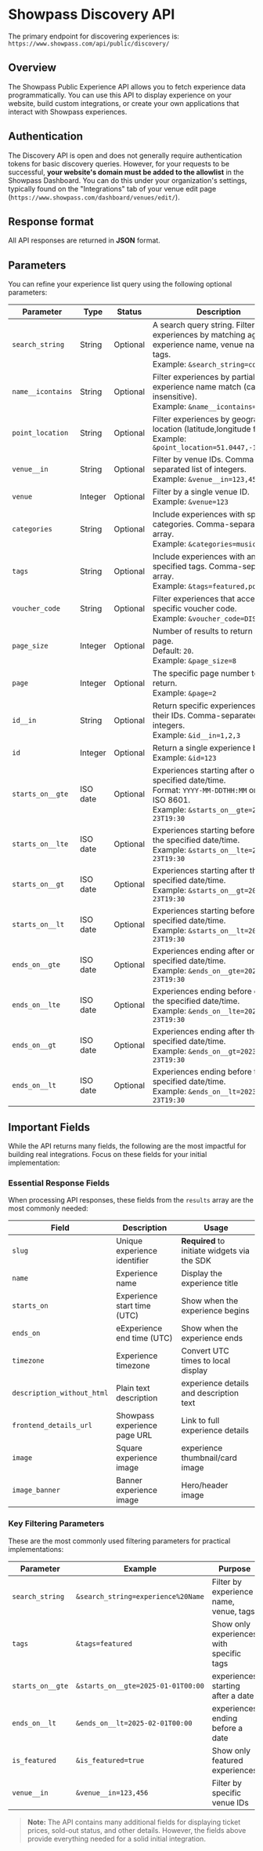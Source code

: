 # Showpass Discovery API

The primary endpoint for discovering experiences is: `https://www.showpass.com/api/public/discovery/`

## Overview

The Showpass Public Experience API allows you to fetch experience data programmatically. You can use this API to display experience on your website, build custom integrations, or create your own applications that interact with Showpass experiences.

## Authentication

The Discovery API is open and does not generally require authentication tokens for basic discovery queries. However, for your requests to be successful, **your website's domain must be added to the allowlist** in the Showpass Dashboard. You can do this under your organization's settings, typically found on the "Integrations" tab of your venue edit page (`https://www.showpass.com/dashboard/venues/edit/`).

## Response format

All API responses are returned in **JSON** format.

## Parameters

You can refine your experience list query using the following optional parameters:

| Parameter         | Type     | Status   | Description                                                                                                                                              |
| ----------------- | -------- | -------- | -------------------------------------------------------------------------------------------------------------------------------------------------------- |
| `search_string`   | String   | Optional | A search query string. Filters experiences by matching against experience name, venue name, and tags.<br>Example: `&search_string=concert`               |
| `name__icontains` | String   | Optional | Filter experiences by partial experience name match (case-insensitive).<br>Example: `&name__icontains=music`                                             |
| `point_location`  | String   | Optional | Filter experiences by geographic location (latitude,longitude format).<br>Example: `&point_location=51.0447,-114.0719`                                   |
| `venue__in`       | String   | Optional | Filter by venue IDs. Comma-separated list of integers.<br>Example: `&venue__in=123,456`                                                                  |
| `venue`           | Integer  | Optional | Filter by a single venue ID.<br>Example: `&venue=123`                                                                                                    |
| `categories`      | String   | Optional | Include experiences with specified categories. Comma-separated array.<br>Example: `&categories=music,arts`                                               |
| `tags`            | String   | Optional | Include experiences with any of the specified tags. Comma-separated array.<br>Example: `&tags=featured,popular`                                          |
| `voucher_code`    | String   | Optional | Filter experiences that accept a specific voucher code.<br>Example: `&voucher_code=DISCOUNT20`                                                           |
| `page_size`       | Integer  | Optional | Number of results to return per page. <br>Default: `20`.<br>Example: `&page_size=8`                                                                      |
| `page`            | Integer  | Optional | The specific page number to return.<br>Example: `&page=2`                                                                                                |
| `id__in`          | String   | Optional | Return specific experiences by their IDs. Comma-separated list of integers.<br>Example: `&id__in=1,2,3`                                                  |
| `id`              | Integer  | Optional | Return a single experience by its ID.<br>Example: `&id=123`                                                                                              |
| `starts_on__gte`  | ISO date | Optional | Experiences starting after or on the specified date/time.<br>Format: `YYYY-MM-DDTHH:MM` or full ISO 8601.<br>Example: `&starts_on__gte=2023-06-23T19:30` |
| `starts_on__lte`  | ISO date | Optional | Experiences starting before or on the specified date/time.<br>Example: `&starts_on__lte=2023-06-23T19:30`                                                |
| `starts_on__gt`   | ISO date | Optional | Experiences starting after the specified date/time.<br>Example: `&starts_on__gt=2023-06-23T19:30`                                                        |
| `starts_on__lt`   | ISO date | Optional | Experiences starting before the specified date/time.<br>Example: `&starts_on__lt=2023-06-23T19:30`                                                       |
| `ends_on__gte`    | ISO date | Optional | Experiences ending after or on the specified date/time.<br>Example: `&ends_on__gte=2023-06-23T19:30`                                                     |
| `ends_on__lte`    | ISO date | Optional | Experiences ending before or on the specified date/time.<br>Example: `&ends_on__lte=2023-06-23T19:30`                                                    |
| `ends_on__gt`     | ISO date | Optional | Experiences ending after the specified date/time.<br>Example: `&ends_on__gt=2023-06-23T19:30`                                                            |
| `ends_on__lt`     | ISO date | Optional | Experiences ending before the specified date/time.<br>Example: `&ends_on__lt=2023-06-23T19:30`                                                           |

## Important Fields

While the API returns many fields, the following are the most impactful for building real integrations. Focus on these fields for your initial implementation:

### Essential Response Fields

When processing API responses, these fields from the `results` array are the most commonly needed:

| Field                      | Description                  | Usage                                        |
| -------------------------- | ---------------------------- | -------------------------------------------- |
| `slug`                     | Unique experience identifier | **Required** to initiate widgets via the SDK |
| `name`                     | Experience name              | Display the experience title                 |
| `starts_on`                | Experience start time (UTC)  | Show when the experience begins              |
| `ends_on`                  | eExperience end time (UTC)   | Show when the experience ends                |
| `timezone`                 | Experience timezone          | Convert UTC times to local display           |
| `description_without_html` | Plain text description       | experience details and description text      |
| `frontend_details_url`     | Showpass experience page URL | Link to full experience details              |
| `image`                    | Square experience image      | experience thumbnail/card image              |
| `image_banner`             | Banner experience image      | Hero/header image                            |

### Key Filtering Parameters

These are the most commonly used filtering parameters for practical implementations:

| Parameter        | Example                            | Purpose                                  |
| ---------------- | ---------------------------------- | ---------------------------------------- |
| `search_string`  | `&search_string=experience%20Name` | Filter by experience name, venue, tags   |
| `tags`           | `&tags=featured`                   | Show only experiences with specific tags |
| `starts_on__gte` | `&starts_on__gte=2025-01-01T00:00` | experiences starting after a date        |
| `ends_on__lt`    | `&ends_on__lt=2025-02-01T00:00`    | experiences ending before a date         |
| `is_featured`    | `&is_featured=true`                | Show only featured experiences           |
| `venue__in`      | `&venue__in=123,456`               | Filter by specific venue IDs             |

> **Note:** The API contains many additional fields for displaying ticket prices, sold-out status, and other details. However, the fields above provide everything needed for a solid initial integration.
